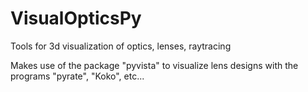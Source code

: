 # VisualOpticsPy
Tools for 3d visualization of optics, lenses, raytracing

Makes use of the package "pyvista" to visualize lens designs with the programs "pyrate", "Koko", etc...
